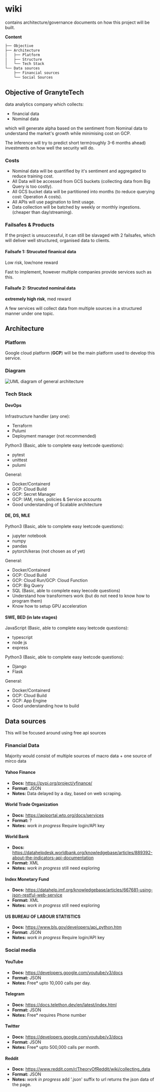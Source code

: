# wiki
contains architecture/governance documents on how this project will be built.

**Content**
```bash
├── Objective
├── Architecture
│   ├── Platform
│   ├── Structure
│   └── Tech Stack
└── Data sources
    ├── Financial sources 
    └── Social Sources
```

## Objective of GranyteTech

data analytics company which collects:
- financial data
- Nominal data

which will generate alpha based on the sentiment from Nominal data to understand the market's growth
while minimising cost on GCP. 

The inference will try to predict short term(roughly 3-6 months ahead) investments on how well the security will do.

### Costs

- Nominal data will be quantified by it's sentiment and aggregated to reduce training cost.
- All Data will be accessed from GCS buckets (collecting data from Big Query is too costly).
- All GCS bucket data will be partitioned into months (to reduce querying cost: Operation A costs).
- All APIs will use pagination to limit usage.
- Data collection will be batched by weekly or monthly ingestions. (cheaper than day/streaming).

### Failsafes & Products

If the project is unsuccessful, it can still be slavaged with 2 failsafes, which will deliver well structured, organised data to clients.

#### Failsafe 1: Strucuted finanical data

Low risk, low/none reward

Fast to implement, however multiple companies provide services such as this.

#### Failsafe 2: Strucuted nominal data

**extremely high risk**, med reward

A few services will collect data from multiple sources in a structured manner under one topic.

## Architecture

### Platform 

Google cloud platform (**GCP**) will be the main platform used to develop this service.

### Diagram

![UML diagram of general architecture](/diagrams/general_diagram.png)

### Tech Stack

#### DevOps

Infrastructure handler (any one):
- Terraform
- Pulumi
- Deployment manager (not recommended)

Python3 (Basic, able to complete easy leetcode questions):
- pytest
- unittest
- pulumi

General:
- Docker/Containerd
- GCP: Cloud Build
- GCP: Secret Manager 
- GCP: IAM, roles, policies & Service accounts
- Good understanding of Scalable architecture

#### DE, DS, MLE

Python3 (Basic, able to complete easy leetcode questions):
- jupyter notebook
- numpy
- pandas
- pytorch/keras (not chosen as of yet)

General:
- Docker/Containerd
- GCP: Cloud Build
- GCP: Cloud Run/GCP: Cloud Function
- GCP: Big Query
- SQL (Basic, able to complete easy leecode questions)
- Understand how transformers work (but do not need to know how to program them)
- Know how to setup GPU acceleration

#### SWE, BED (in late stages)

JavaScript (Basic, able to complete easy leetcode questions):
- typescript
- node js 
- express

Python3 (Basic, able to complete easy leetcode questions):
- Django
- Flask 

General:
- Docker/Containerd
- GCP: Cloud Build
- GCP: App Engine
- Good understanding how to build 

##  Data sources

This will be focused around using free api sources

### Financial Data 

Majority would consist of multiple sources of macro data + one source of mirco data

#### Yahoo Finance

- **Docs:** https://pypi.org/project/yfinance/
- **Format:** JSON
- **Notes:** Data delayed by a day, based on web scraping.

#### World Trade Organization

- **Docs:** https://apiportal.wto.org/docs/services
- **Format:** ?
- **Notes:** *work in progress* Require login/API key

#### World Bank

- **Docs:** https://datahelpdesk.worldbank.org/knowledgebase/articles/889392-about-the-indicators-api-documentation
- **Format:** XML
- **Notes:** *work in progress* still need exploring 

#### Index Monetary Fund

- **Docs:** https://datahelp.imf.org/knowledgebase/articles/667681-using-json-restful-web-service
- **Format:** XML
- **Notes:** *work in progress* still need exploring 

#### US BUREAU OF LABOUR STATISTICS

- **Docs:** https://www.bls.gov/developers/api_python.htm
- **Format:** JSON
- **Notes:** *work in progress* Require login/API key

### Social media

#### YouTube

- **Docs:** https://developers.google.com/youtube/v3/docs
- **Format:** JSON
- **Notes:** Free* upto 10,000 calls per day.

#### Telegram

- **Docs:** https://docs.telethon.dev/en/latest/index.html
- **Format:** JSON
- **Notes:** Free* requires Phone number

#### Twitter

- **Docs:** https://developers.google.com/youtube/v3/docs
- **Format:** JSON
- **Notes:** Free* upto 500,000 calls per month.

#### Reddit

- **Docs:** https://www.reddit.com/r/TheoryOfReddit/wiki/collecting_data
- **Format:** JSON
- **Notes:** *work in progress* add '.json' suffix to url returns the json data of the page.

